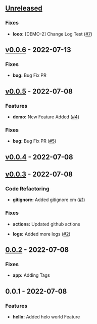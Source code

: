 <a name="unreleased"></a>
## [Unreleased]

### Fixes
- **looo:** [DEMO-2] Change Log Test ([#7](https://github.com/sehal-comparative/change-log-test/issues/7))


<a name="v0.0.6"></a>
## [v0.0.6] - 2022-07-13
### Fixes
- **bug:** Bug Fix PR



<a name="v0.0.5"></a>
## [v0.0.5] - 2022-07-08
### Features
- **demo:** New Feature Added ([#4](https://github.com/sehal-comparative/change-log-test/issues/4))


### Fixes
- **bug:** Bug Fix PR ([#5](https://github.com/sehal-comparative/change-log-test/issues/5))



<a name="v0.0.4"></a>
## [v0.0.4] - 2022-07-08

<a name="v0.0.3"></a>
## [v0.0.3] - 2022-07-08
### Code Refactoring
- **gitignore:** Added gitignore cm ([#1](https://github.com/sehal-comparative/change-log-test/issues/1))


### Fixes
- **actions:** Updated github actions

- **logs:** Added more logs ([#2](https://github.com/sehal-comparative/change-log-test/issues/2))



<a name="0.0.2"></a>
## [0.0.2] - 2022-07-08
### Fixes
- **app:** Adding Tags



<a name="0.0.1"></a>
## 0.0.1 - 2022-07-08
### Features
- **hello:** Added helo world Feature



[Unreleased]: https://github.com/sehal-comparative/change-log-test/compare/v0.0.6...HEAD
[v0.0.6]: https://github.com/sehal-comparative/change-log-test/compare/v0.0.5...v0.0.6
[v0.0.5]: https://github.com/sehal-comparative/change-log-test/compare/v0.0.4...v0.0.5
[v0.0.4]: https://github.com/sehal-comparative/change-log-test/compare/v0.0.3...v0.0.4
[v0.0.3]: https://github.com/sehal-comparative/change-log-test/compare/0.0.2...v0.0.3
[0.0.2]: https://github.com/sehal-comparative/change-log-test/compare/0.0.1...0.0.2
